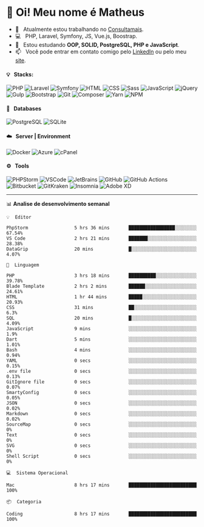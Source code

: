 # 👋 Oi! Meu nome é Matheus

- 🔭 &nbsp; Atualmente estou trabalhando no [Consultamais](https://consultamais.com.br/).
- 💻 &nbsp; PHP, Laravel, Symfony, JS, Vue.js, Boostrap.
- 🌱 &nbsp; Estou estudando **OOP, SOLID, PostgreSQL, PHP e JavaScript**.
- 📫 &nbsp; Você pode entrar em contato comigo pelo [LinkedIn](https://www.linkedin.com/in/matheuscamargoxavier/) ou pelo meu [site](https://matheuscamargo.co).

#### 💡 &nbsp; Stacks:
![PHP](https://img.shields.io/badge/-PHP-777BB4?&logo=php&logoColor=FFFFFF)
![Laravel](https://img.shields.io/badge/-Laravel-FF2D20?&logo=laravel&logoColor=FFFFFF)
![Symfony](https://img.shields.io/badge/-Symfony-000000?&logo=symfony&logoColor=FFFFFF)
![HTML](https://img.shields.io/badge/-HTML-E34F26?&logo=html5&logoColor=FFFFFF)
![CSS](https://img.shields.io/badge/-CSS-1572B6?&logo=css3&logoColor=FFFFFF)
![Sass](https://img.shields.io/badge/-Sass-CC6699?&logo=sass&logoColor=FFFFFF)
![JavaScript](https://img.shields.io/badge/-JavaScript-F7DF1E?&logo=javascript&logoColor=FFFFFF)
![jQuery](https://img.shields.io/badge/-jQuery-0769AD?&logo=jquery&logoColor=FFFFFF)
![Gulp](https://img.shields.io/badge/-Gulp-CF4647?&logo=gulp&logoColor=FFFFFF)
![Bootstrap](https://img.shields.io/badge/-Bootstrap-7952B3?&logo=bootstrap&logoColor=FFFFFF)
![Git](https://img.shields.io/badge/-Git-F05032?&logo=git&logoColor=FFFFFF)
![Composer](https://img.shields.io/badge/-Composer-885630?&logo=composer&logoColor=FFFFFF)
![Yarn](https://img.shields.io/badge/-Yarn-2C8EBB?&logo=yarn&logoColor=FFFFFF)
![NPM](https://img.shields.io/badge/-npm-CB3837?&logo=npm&logoColor=FFFFFF)

#### 💾 &nbsp; Databases
![PostgreSQL](https://img.shields.io/badge/-PostgreSQL-336791?&logo=PostgreSQL&logoColor=FFFFFF)
![SQLite](https://img.shields.io/badge/-SQLite-003B57?&logo=SQLite&logoColor=FFFFFF)

#### ☁️ &nbsp; Server | Environment
![Docker](https://img.shields.io/badge/-Docker-2496ED?&logo=docker&logoColor=FFFFFF)
![Azure](https://img.shields.io/badge/-Azure-0089D6?&logo=microsoft%20azure&logoColor=FFFFFF)
![cPanel](https://img.shields.io/badge/-cPanel-FF6C2C?&logo=cpanel&logoColor=FFFFFF)

#### ⚙️ &nbsp; Tools
![PHPStorm](https://img.shields.io/badge/-PHPStorm-000000?&logo=PHPStorm&logoColor=FFFFFF)
![VSCode](https://img.shields.io/badge/-VSCode-007ACC?&logo=Visual%20Studio%20Code&logoColor=FFFFFF) 
![JetBrains](https://img.shields.io/badge/-JetBrains-000000?&logo=jetbrains&logoColor=FFFFFF) 
![GitHub](https://img.shields.io/badge/-GitHub-181717?&logo=github&logoColor=FFFFFF) 
![GitHub Actions](https://img.shields.io/badge/-GitHub%20Actions-181717?&logo=GitHub%20Actions&logoColor=FFFFFF) 
![Bitbucket](https://img.shields.io/badge/-Bitbucket-0052CC?&logo=bitbucket&logoColor=FFFFFF)
![GitKraken](https://img.shields.io/badge/-GitKraken-179287?&logo=GitKraken&logoColor=FFFFFF)
![Insomnia](https://img.shields.io/badge/-Insomnia-5849BE?&logo=Insomnia&logoColor=FFFFFF)
![Adobe XD](https://img.shields.io/badge/-Adobe%20XD-FF61F6?&logo=adobe%20xd&logoColor=FFFFFF) 
_______

📊  **Analise de desenvolvimento semanal**
```text
💡  Editor

PhpStorm                 5 hrs 36 mins       █████████████████░░░░░░░░     67.54%
VS Code                  2 hrs 21 mins       ███████░░░░░░░░░░░░░░░░░░     28.38%
DataGrip                 20 mins             █░░░░░░░░░░░░░░░░░░░░░░░░      4.07%
```
```text
💬  Linguagem

PHP                      3 hrs 18 mins       ██████████░░░░░░░░░░░░░░░     39.78%
Blade Template           2 hrs 2 mins        ██████░░░░░░░░░░░░░░░░░░░     24.61%
HTML                     1 hr 44 mins        █████░░░░░░░░░░░░░░░░░░░░     20.93%
CSS                      31 mins             ██░░░░░░░░░░░░░░░░░░░░░░░       6.3%
SQL                      20 mins             █░░░░░░░░░░░░░░░░░░░░░░░░      4.09%
JavaScript               9 mins              ░░░░░░░░░░░░░░░░░░░░░░░░░       1.9%
Dart                     5 mins              ░░░░░░░░░░░░░░░░░░░░░░░░░      1.01%
Bash                     4 mins              ░░░░░░░░░░░░░░░░░░░░░░░░░      0.94%
YAML                     0 secs              ░░░░░░░░░░░░░░░░░░░░░░░░░      0.15%
.env file                0 secs              ░░░░░░░░░░░░░░░░░░░░░░░░░      0.13%
GitIgnore file           0 secs              ░░░░░░░░░░░░░░░░░░░░░░░░░      0.07%
SmartyConfig             0 secs              ░░░░░░░░░░░░░░░░░░░░░░░░░      0.05%
JSON                     0 secs              ░░░░░░░░░░░░░░░░░░░░░░░░░      0.02%
Markdown                 0 secs              ░░░░░░░░░░░░░░░░░░░░░░░░░      0.02%
SourceMap                0 secs              ░░░░░░░░░░░░░░░░░░░░░░░░░         0%
Text                     0 secs              ░░░░░░░░░░░░░░░░░░░░░░░░░         0%
SVG                      0 secs              ░░░░░░░░░░░░░░░░░░░░░░░░░         0%
Shell Script             0 secs              ░░░░░░░░░░░░░░░░░░░░░░░░░         0%
```
```text
💻  Sistema Operacional

Mac                      8 hrs 17 mins       █████████████████████████       100%
```
```text
📦  Categoria

Coding                   8 hrs 17 mins       █████████████████████████       100%
```

